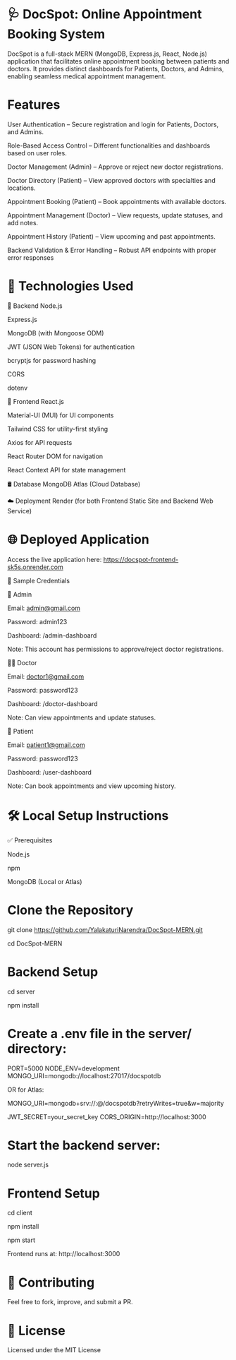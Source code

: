 # 🩺 DocSpot: Online Appointment Booking System
DocSpot is a full-stack MERN (MongoDB, Express.js, React, Node.js) application that facilitates online appointment booking between patients and doctors. It provides distinct dashboards for Patients, Doctors, and Admins, enabling seamless medical appointment management.

# Features
User Authentication – Secure registration and login for Patients, Doctors, and Admins.

Role-Based Access Control – Different functionalities and dashboards based on user roles.

Doctor Management (Admin) – Approve or reject new doctor registrations.

Doctor Directory (Patient) – View approved doctors with specialties and locations.

Appointment Booking (Patient) – Book appointments with available doctors.

Appointment Management (Doctor) – View requests, update statuses, and add notes.

Appointment History (Patient) – View upcoming and past appointments.

Backend Validation & Error Handling – Robust API endpoints with proper error responses

# 🚀 Technologies Used

  🔧 Backend
  Node.js

  Express.js

  MongoDB (with Mongoose ODM)

  JWT (JSON Web Tokens) for authentication

  bcryptjs for password hashing

  CORS

  dotenv

  🎨 Frontend
React.js

Material-UI (MUI) for UI components

Tailwind CSS for utility-first styling

Axios for API requests

React Router DOM for navigation

React Context API for state management

🛢️ Database
MongoDB Atlas (Cloud Database)

☁️ Deployment
Render (for both Frontend Static Site and Backend Web Service)

# 🌐 Deployed Application
Access the live application here:
https://docspot-frontend-sk5s.onrender.com

🔑 Sample Credentials

👑 Admin

Email: admin@gmail.com

Password: admin123

Dashboard: /admin-dashboard

Note: This account has permissions to approve/reject doctor registrations.

🧑‍⚕️ Doctor

Email: doctor1@gmail.com

Password: password123

Dashboard: /doctor-dashboard

Note: Can view appointments and update statuses.

👤 Patient

Email: patient1@gmail.com

Password: password123

Dashboard: /user-dashboard

Note: Can book appointments and view upcoming history.

# 🛠️ Local Setup Instructions

✅ Prerequisites

Node.js

npm

MongoDB (Local or Atlas)

# Clone the Repository

git clone https://github.com/YalakaturiNarendra/DocSpot-MERN.git

cd DocSpot-MERN

# Backend Setup

cd server

npm install

# Create a .env file in the server/ directory:

PORT=5000
NODE_ENV=development
MONGO_URI=mongodb://localhost:27017/docspotdb

OR for Atlas:

MONGO_URI=mongodb+srv://<username>:<password>@<cluster-url>/docspotdb?retryWrites=true&w=majority

JWT_SECRET=your_secret_key
CORS_ORIGIN=http://localhost:3000

# Start the backend server:

node server.js

# Frontend Setup

cd client

npm install

npm start

Frontend runs at: http://localhost:3000

# 🤝 Contributing

Feel free to fork, improve, and submit a PR.

# 📝 License

Licensed under the MIT License
